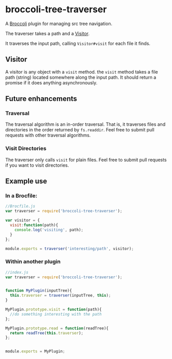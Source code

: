 broccoli-tree-traverser
====================

A [Broccoli](https://github.com/broccolijs/broccoli) plugin for managing src tree navigation.

The traverser takes a path and a [Visitor](#visitor).

It traverses the input path, calling `Visitor#visit` for each file it finds.

## Visitor <a id="visitor"></a>

A visitor is any object with a `visit` method. the `visit` method takes a file path (string)
located somewhere along the input path. It should return a promise if it does anything asynchronously.

## Future enhancements

### Traversal
The traversal algorithm is an in-order traversal. That is, it traverses files and directories in the order returned by 
`fs.readdir`. Feel free to submit pull requests with other traversal algorithms.

### Visit Directories
The traverser only calls `visit` for plain files. Feel free to submit pull requests if you want to visit directories.

## Example use

### In a Brocfile:
```javascript
//Brocfile.js
var traverser = require('broccoli-tree-traverser');

var visitor = {
  visit:function(path){
    console.log('visiting', path);  
  }
};

module.exports = traverser('interesting/path', visitor);

```

### Within another plugin
```javascript
//index.js
var traverser = require('broccoli-tree-traverser');


function MyPlugin(inputTree){
  this.traverser = traverser(inputTree, this);
}

MyPlugin.prototype.visit = function(path){
  //do something interesting with the path
};

MyPlugin.prototype.read = function(readTree){
  return readTree(this.traverser);
};


module.exports = MyPlugin; 
```